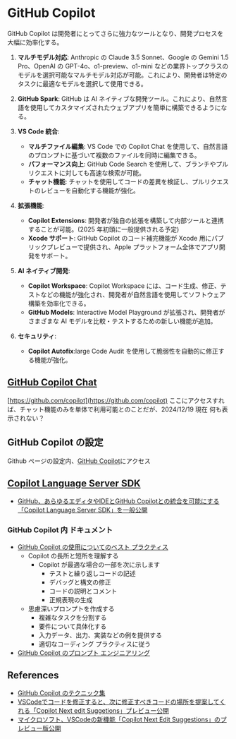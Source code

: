 # GitHub Copilot

GitHub Copilot は開発者にとってさらに強力なツールとなり、開発プロセスを大幅に効率化する。

1. **マルチモデル対応**: Anthropic の Claude 3.5 Sonnet、Google の Gemini 1.5 Pro、OpenAI の GPT-4o、o1-preview、o1-mini などの業界トップクラスのモデルを選択可能なマルチモデル対応が可能。これにより、開発者は特定のタスクに最適なモデルを選択して使用できる。

2. **GitHub Spark**: GitHub は AI ネイティブな開発ツール。これにより、自然言語を使用してカスタマイズされたウェブアプリを簡単に構築できるようになる。

3. **VS Code 統合**:

   - **マルチファイル編集**: VS Code での Copilot Chat を使用して、自然言語のプロンプトに基づいて複数のファイルを同時に編集できる。
   - **パフォーマンス向上**: GitHub Code Search を使用して、ブランチやプルリクエストに対しても高速な検索が可能。
   - **チャット機能**: チャットを使用してコードの差異を検証し、プルリクエストのレビューを自動化する機能が強化。

4. **拡張機能**:

   - **Copilot Extensions**: 開発者が独自の拡張を構築して内部ツールと連携することが可能。(2025 年初頭に一般提供される予定)
   - **Xcode サポート**: GitHub Copilot のコード補完機能が Xcode 用にパブリックプレビューで提供され、Apple プラットフォーム全体でアプリ開発をサポート。

5. **AI ネイティブ開発**:

   - **Copilot Workspace**: Copilot Workspace には、コード生成、修正、テストなどの機能が強化され、開発者が自然言語を使用してソフトウェア構築を効率化できる。
   - **GitHub Models**: Interactive Model Playground が拡張され、開発者がさまざまな AI モデルを比較・テストするための新しい機能が追加。

6. **セキュリティ**:
   - **Copilot Autofix**:large Code Audit を使用して脆弱性を自動的に修正する機能が強化。

## [GitHub Copilot Chat](https://docs.github.com/en/copilot/responsible-use-of-github-copilot-features/responsible-use-of-github-copilot-chat-in-your-ide?tool=vscode)

[https://github.com/copilot](https://github.com/copilot)
ここにアクセスすれば、チャット機能のみを単体で利用可能とのことだが、2024/12/19 現在 何も表示されない？

## GitHub Copilot の設定

Github ページの設定内、[GitHub Copilot](https://github.com/settings/copilot)にアクセス

## [Copilot Language Server SDK](https://github.blog/changelog/2025-02-10-copilot-language-server-sdk-is-now-available/)

- [GitHub、あらゆるエディタやIDEとGitHub Copilotとの統合を可能にする「Copilot Language Server SDK」を一般公開](https://codezine.jp/article/detail/20981)

### GitHub Copilot 内 ドキュメント

- [GitHub Copilot の使用についてのベスト プラクティス](https://docs.github.com/ja/copilot/using-github-copilot/best-practices-for-using-github-copilot)
  - Copilot の長所と短所を理解する
    - Copilot が最適な場合の一部を次に示します
      - テストと繰り返しコードの記述
      - デバッグと構文の修正
      - コードの説明とコメント
      - 正規表現の生成
  - 思慮深いプロンプトを作成する
    - 複雑なタスクを分割する
    - 要件について具体化する
    - 入力データ、出力、実装などの例を提供する
    - 適切なコーディング プラクティスに従う
- [GitHub Copilot のプロンプト エンジニアリング](https://docs.github.com/ja/copilot/using-github-copilot/prompt-engineering-for-github-copilot)

## References

- [GitHub Copilot のテクニック集](https://speakerdeck.com/rayuron/github-copilot-techniques)
- [VSCodeでコードを修正すると、次に修正すべきコードの場所を提案してくれる「Copilot Next edit Suggetions」プレビュー公開](https://www.publickey1.jp/blog/25/vscodecopilot_next_edit_suggetions.html)
- [マイクロソフト、VSCodeの新機能「Copilot Next Edit Suggestions」のプレビュー版公開](https://codezine.jp/article/detail/21039)
